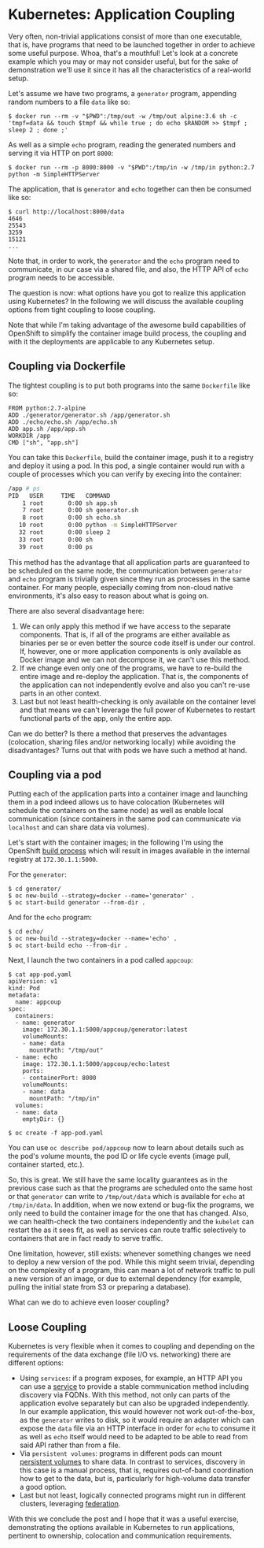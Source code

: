 # Kubernetes: Application Coupling

Very often, non-trivial applications consist of more than one executable, that is, have programs that need to be launched together in order to achieve some useful purpose. Whoa, that's a mouthful! Let's look at a concrete example which you may or may not consider useful, but for the sake of demonstration we'll use it since it has all the characteristics of a real-world setup.

Let's assume we have two programs, a `generator` program, appending random numbers to a file `data` like so:

```
$ docker run --rm -v "$PWD":/tmp/out -w /tmp/out alpine:3.6 sh -c 'tmpf=data && touch $tmpf && while true ; do echo $RANDOM >> $tmpf ; sleep 2 ; done ;'
```

As well as a simple `echo` program, reading the generated numbers and serving it via HTTP on port `8000`:

```
$ docker run --rm -p 8000:8000 -v "$PWD":/tmp/in -w /tmp/in python:2.7 python -m SimpleHTTPServer
```

The application, that is `generator` and `echo` together can then be consumed like so:

```
$ curl http://localhost:8000/data
4646
25543
3259
15121
...
```

Note that, in order to work, the `generator` and the `echo` program need to communicate, in our case via a shared file, and also, the HTTP API of `echo` program needs to be accessible.

The question is now: what options have you got to realize this application using Kubernetes? In the following we will discuss the available coupling options from tight coupling to loose coupling.

Note that while I'm taking advantage of the awesome build capabilities of OpenShift to simplify the container image build process, the coupling and with it the deployments are applicable to any Kubernetes setup.

## Coupling via Dockerfile

The tightest coupling is to put both programs into the same `Dockerfile` like so:

```
FROM python:2.7-alpine
ADD ./generator/generator.sh /app/generator.sh
ADD ./echo/echo.sh /app/echo.sh
ADD app.sh /app/app.sh
WORKDIR /app
CMD ["sh", "app.sh"]
```

You can take this `Dockerfile`, build the container image, push it to a registry and deploy it using a pod. In this pod, a single container would run with a couple of processes which you can verify by execing into the container:

```bash
/app # ps
PID   USER     TIME   COMMAND
    1 root       0:00 sh app.sh
    7 root       0:00 sh generator.sh
    8 root       0:00 sh echo.sh
   10 root       0:00 python -m SimpleHTTPServer
   32 root       0:00 sleep 2
   33 root       0:00 sh
   39 root       0:00 ps
```

This method has the advantage that all application parts are guaranteed to be scheduled on the same node, the communication between `generator` and `echo` program is trivially given since they run as processes in the same container. For many people, especially coming from non-cloud native environments, it's also easy to reason about what is going on.

There are also several disadvantage here:

1. We can only apply this method if we have access to the separate components. That is, if all of the programs are either available as binaries per se or even better the source code itself is under our control. If, however, one or more application components is only available as Docker image and we can not decompose it, we can't use this method.
1. If we change even only one of the programs, we have to re-build the entire image and re-deploy the application. That is, the components of the application can not independently evolve and also you can't re-use parts in an other context.
1. Last but not least health-checking is only available on the container level and that means we can't leverage the full power of Kubernetes to restart functional parts of the app, only the entire app.

Can we do better? Is there a method that preserves the advantages (colocation, sharing files and/or networking locally) while avoiding the disadvantages? Turns out that with pods we have such a method at hand.

## Coupling via a pod

Putting each of the application parts into a container image and launching them in a pod indeed allows us to have colocation (Kubernetes will schedule the containers on the same node) as well as enable local communication (since containers in the same pod can communicate via `localhost` and can share data via volumes).

Let's start with the container images; in the following I'm using the OpenShift [build process](https://docs.openshift.org/latest/dev_guide/builds/index.html) which will result in images available in the internal registry at `172.30.1.1:5000`.

For the `generator`:

```
$ cd generator/
$ oc new-build --strategy=docker --name='generator' .
$ oc start-build generator --from-dir .
```

And for the `echo` program:

```
$ cd echo/
$ oc new-build --strategy=docker --name='echo' .
$ oc start-build echo --from-dir .
```

Next, I launch the two containers in a pod called `appcoup`:

```
$ cat app-pod.yaml
apiVersion: v1
kind: Pod
metadata:
  name: appcoup
spec:
  containers:
  - name: generator
    image: 172.30.1.1:5000/appcoup/generator:latest
    volumeMounts:
    - name: data
      mountPath: "/tmp/out"
  - name: echo
    image: 172.30.1.1:5000/appcoup/echo:latest
    ports:
    - containerPort: 8000
    volumeMounts:
    - name: data
      mountPath: "/tmp/in"
  volumes:
  - name: data
    emptyDir: {}

$ oc create -f app-pod.yaml
```

You can use `oc describe pod/appcoup` now to learn about details such as the pod's volume mounts, the pod ID or life cycle events (image pull, container started, etc.).

So, this is great. We still have the same locality guarantees as in the previous case such as that the programs are scheduled onto the same host or that `generator` can write to `/tmp/out/data` which is available for `echo` at `/tmp/in/data`. In addition, when we now extend or bug-fix the programs, we only need to build the container image for the one that has changed. Also, we can health-check the two containers independently and the `kubelet` can restart the as it sees fit, as well as services can route traffic selectively to containers that are in fact ready to serve traffic.

One limitation, however, still exists: whenever something changes we need to deploy a new version of the pod. While this might seem trivial, depending on the complexity of a program, this can mean a lot of network traffic to pull a new version of an image, or due to external dependency (for example, pulling the initial state from S3 or preparing a database).

What can we do to achieve even looser coupling?

## Loose Coupling

Kubernetes is very flexible when it comes to coupling and depending on the requirements of the data exchange (file I/O vs. networking) there are different options:

- Using `services`: if a program exposes, for example, an HTTP API you can use a [service](https://blog.openshift.com/kubernetes-services-by-example/) to provide a stable communication method including discovery via FQDNs. With this method, not only can parts of the application evolve separately but can also be upgraded independently. In our example application, this would however not work out-of-the-box, as the `generator` writes to disk, so it would require an adapter which can expose the `data` file via an HTTP interface in order for `echo` to consume it as well as `echo` itself would need to be adapted to be able to read from said API rather than from a file.
- Via `persistent volumes`: programs in different pods can mount [persistent volumes](https://kubernetes.io/docs/concepts/storage/persistent-volumes/) to share data. In contrast to services, discovery in this case is a manual process, that is, requires out-of-band coordination how to get to the data, but is, particularly for high-volume data transfer a good option.
- Last but not least, logically connected programs might run in different clusters, leveraging [federation](https://kubernetes.io/docs/concepts/cluster-administration/federation/).

With this we conclude the post and I hope that it was a useful exercise, demonstrating the options available in Kubernetes to run applications, pertinent to ownership, colocation and communication requirements.

